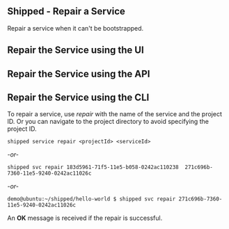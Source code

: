 ## Shipped - Repair a Service

Repair a service when it can't be bootstrapped.





## Repair the Service using the UI






## Repair the Service using the API





## Repair the Service using the CLI

To repair a service, use *repair* with the name of the service and the project ID. Or you can navigate to the project directory to avoid specifying the project ID.


	shipped service repair <projectId> <serviceId>

*-or-*

	shipped svc repair 183d5961-71f5-11e5-b058-0242ac110238  271c696b-7360-11e5-9240-0242ac11026c

*-or-*   

	demo@ubuntu:~/shipped/hello-world $ shipped svc repair 271c696b-7360-11e5-9240-0242ac11026c

An **OK** message is received if the repair is successful.

